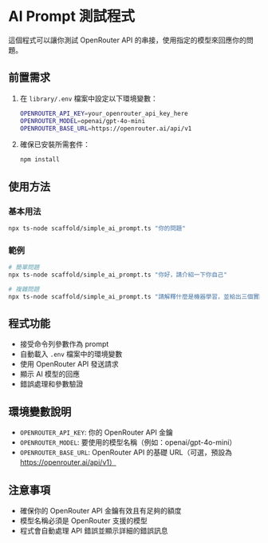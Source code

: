# AI Prompt 測試程式

這個程式可以讓你測試 OpenRouter API 的串接，使用指定的模型來回應你的問題。

## 前置需求

1. 在 `library/.env` 檔案中設定以下環境變數：
   ```bash
   OPENROUTER_API_KEY=your_openrouter_api_key_here
   OPENROUTER_MODEL=openai/gpt-4o-mini
   OPENROUTER_BASE_URL=https://openrouter.ai/api/v1
   ```

2. 確保已安裝所需套件：
   ```bash
   npm install
   ```

## 使用方法

### 基本用法
```bash
npx ts-node scaffold/simple_ai_prompt.ts "你的問題"
```

### 範例
```bash
# 簡單問題
npx ts-node scaffold/simple_ai_prompt.ts "你好，請介紹一下你自己"

# 複雜問題
npx ts-node scaffold/simple_ai_prompt.ts "請解釋什麼是機器學習，並給出三個實際應用例子"
```

## 程式功能

- 接受命令列參數作為 prompt
- 自動載入 `.env` 檔案中的環境變數
- 使用 OpenRouter API 發送請求
- 顯示 AI 模型的回應
- 錯誤處理和參數驗證

## 環境變數說明

- `OPENROUTER_API_KEY`: 你的 OpenRouter API 金鑰
- `OPENROUTER_MODEL`: 要使用的模型名稱（例如：openai/gpt-4o-mini）
- `OPENROUTER_BASE_URL`: OpenRouter API 的基礎 URL（可選，預設為 https://openrouter.ai/api/v1）

## 注意事項

- 確保你的 OpenRouter API 金鑰有效且有足夠的額度
- 模型名稱必須是 OpenRouter 支援的模型
- 程式會自動處理 API 錯誤並顯示詳細的錯誤訊息

